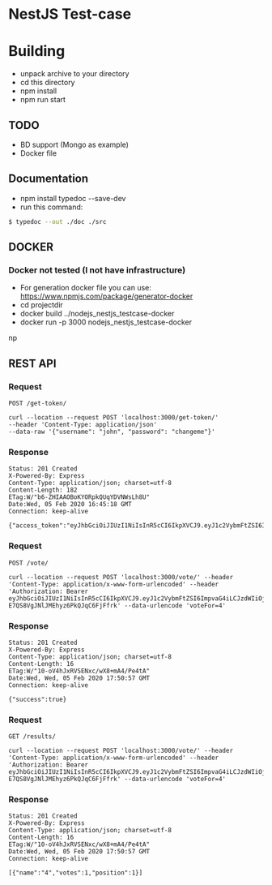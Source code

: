 # NestJS Test-case

# Building
- unpack archive to your directory
- cd this directory
- npm install
- npm run start

## TODO
- BD support (Mongo as example)
- Docker file

## Documentation
- npm install typedoc --save-dev
- run this command:
```bash
$ typedoc --out ./doc ./src
```

## DOCKER
### Docker not tested (I not have infrastructure)
- For generation docker file you can use:
https://www.npmjs.com/package/generator-docker
- cd projectdir
- docker build ../nodejs_nestjs_testcase-docker
- docker run -p 3000 nodejs_nestjs_testcase-docker

np

## REST API

### Request

`POST /get-token/`

    curl --location --request POST 'localhost:3000/get-token/' 
	--header 'Content-Type: application/json' 
	--data-raw '{"username": "john", "password": "changeme"}'

### Response

    Status: 201 Created
    X-Powered-By: Express
    Content-Type: application/json; charset=utf-8
    Content-Length: 182
	ETag:W/"b6-ZHIAAOBoKYORpkQUqYDVNWsLh8U"
	Date:Wed, 05 Feb 2020 16:45:18 GMT
    Connection: keep-alive

    {"access_token":"eyJhbGciOiJIUzI1NiIsInR5cCI6IkpXVCJ9.eyJ1c2VybmFtZSI6ImpvaG4iLCJzdWIiOjEsImlhdCI6MTU4MDkyMTExOCwiZXhwIjoxNTgwOTIxMTc4fQ.QDUNDmgIocHghNhPAUwPPG2y5qBV3jUohzLeVDh3RFE"}

### Request

`POST /vote/`

    curl --location --request POST 'localhost:3000/vote/' --header 'Content-Type: application/x-www-form-urlencoded' --header 'Authorization: Bearer eyJhbGciOiJIUzI1NiIsInR5cCI6IkpXVCJ9.eyJ1c2VybmFtZSI6ImpvaG4iLCJzdWIiOjEsImlhdCI6MTU4MDkyNDcxMiwiZXhwIjoxNTgwOTI0NzcyfQ.KX35tqEhpGEZ-E7QS8VgJNlJMEhyz6PkQJqC6FjFfrk' --data-urlencode 'voteFor=4'

### Response

    Status: 201 Created
    X-Powered-By: Express
    Content-Type: application/json; charset=utf-8
    Content-Length: 16
	ETag:W/"10-oV4hJxRVSENxc/wX8+mA4/Pe4tA"
	Date:Wed, Wed, 05 Feb 2020 17:50:57 GMT
    Connection: keep-alive

    {"success":true}

### Request

`GET /results/`

    curl --location --request POST 'localhost:3000/vote/' --header 'Content-Type: application/x-www-form-urlencoded' --header 'Authorization: Bearer eyJhbGciOiJIUzI1NiIsInR5cCI6IkpXVCJ9.eyJ1c2VybmFtZSI6ImpvaG4iLCJzdWIiOjEsImlhdCI6MTU4MDkyNDcxMiwiZXhwIjoxNTgwOTI0NzcyfQ.KX35tqEhpGEZ-E7QS8VgJNlJMEhyz6PkQJqC6FjFfrk' --data-urlencode 'voteFor=4'

### Response

    Status: 201 Created
    X-Powered-By: Express
    Content-Type: application/json; charset=utf-8
    Content-Length: 16
	ETag:W/"10-oV4hJxRVSENxc/wX8+mA4/Pe4tA"
	Date:Wed, Wed, 05 Feb 2020 17:50:57 GMT
    Connection: keep-alive

    [{"name":"4","votes":1,"position":1}]
